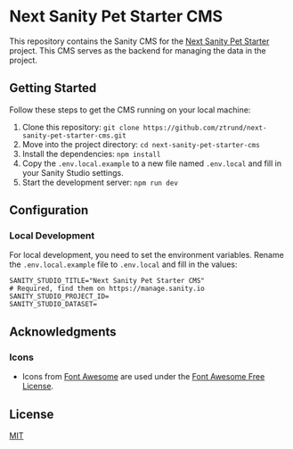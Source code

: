 # Next Sanity Pet Starter CMS

This repository contains the Sanity CMS for
the [Next Sanity Pet Starter](https://github.com/ztrund/next-sanity-pet-starter) project. This CMS serves as the
backend for managing the data in the project.

## Getting Started

Follow these steps to get the CMS running on your local machine:

1. Clone this repository: `git clone https://github.com/ztrund/next-sanity-pet-starter-cms.git`
2. Move into the project directory: `cd next-sanity-pet-starter-cms`
3. Install the dependencies: `npm install`
4. Copy the `.env.local.example` to a new file named `.env.local` and fill in your Sanity Studio settings.
5. Start the development server: `npm run dev`

## Configuration

### Local Development

For local development, you need to set the environment variables. Rename the `.env.local.example` file to `.env.local`
and fill in the values:

```plaintext
SANITY_STUDIO_TITLE="Next Sanity Pet Starter CMS"
# Required, find them on https://manage.sanity.io
SANITY_STUDIO_PROJECT_ID=
SANITY_STUDIO_DATASET=
```

## Acknowledgments

### Icons

- Icons from [Font Awesome](https://fontawesome.com/) are used under
  the [Font Awesome Free License](https://fontawesome.com/license/free).

## License

[MIT](LICENSE)